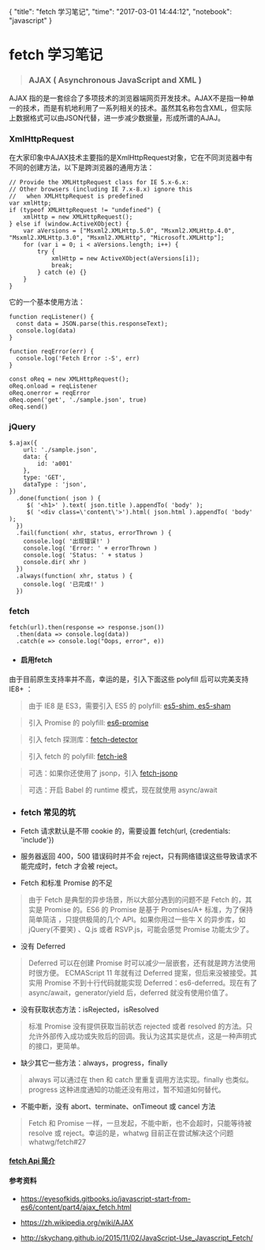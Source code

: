 {
  "title": "fetch 学习笔记",
  "time": "2017-03-01 14:44:12",
  "notebook": "javascript"
}

# fetch 学习笔记

> ### AJAX ( Asynchronous JavaScript and XML )
AJAX 指的是一套综合了多项技术的浏览器端网页开发技术。AJAX不是指一种单一的技术，而是有机地利用了一系列相关的技术。虽然其名称包含XML，但实际上数据格式可以由JSON代替，进一步减少数据量，形成所谓的AJAJ。


### XmlHttpRequest

在大家印象中AJAX技术主要指的是XmlHttpRequest对象，它在不同浏览器中有不同的创建方法，以下是跨浏览器的通用方法：
```
// Provide the XMLHttpRequest class for IE 5.x-6.x:
// Other browsers (including IE 7.x-8.x) ignore this
//   when XMLHttpRequest is predefined
var xmlHttp;
if (typeof XMLHttpRequest != "undefined") {
    xmlHttp = new XMLHttpRequest();
} else if (window.ActiveXObject) {
    var aVersions = ["Msxml2.XMLHttp.5.0", "Msxml2.XMLHttp.4.0", "Msxml2.XMLHttp.3.0", "Msxml2.XMLHttp", "Microsoft.XMLHttp"];
    for (var i = 0; i < aVersions.length; i++) {
        try {
            xmlHttp = new ActiveXObject(aVersions[i]);
            break;
        } catch (e) {}
    }
}
```
它的一个基本使用方法：
```
function reqListener() {
  const data = JSON.parse(this.responseText);
  console.log(data)
}

function reqError(err) {
  console.log('Fetch Error :-S', err)
}

const oReq = new XMLHttpRequest();
oReq.onload = reqListener
oReq.onerror = reqError
oReq.open('get', './sample.json', true)
oReq.send()
```

### jQuery

```
$.ajax({
    url: './sample.json',
    data: {
        id: 'a001'
    },
    type: 'GET',
    dataType : 'json',
})
  .done(function( json ) {
     $( '<h1>' ).text( json.title ).appendTo( 'body' );
     $( '<div class=\'content\'>').html( json.html ).appendTo( 'body' );
  })
  .fail(function( xhr, status, errorThrown ) {
    console.log( '出现错误!' )
    console.log( 'Error: ' + errorThrown )
    console.log( 'Status: ' + status )
    console.dir( xhr )
  })
  .always(function( xhr, status ) {
    console.log( '已完成!' )
  })
```

### fetch

```
fetch(url).then(response => response.json())
  .then(data => console.log(data))
  .catch(e => console.log("Oops, error", e))
```

- #### 启用fetch

由于目前原生支持率并不高，幸运的是，引入下面这些 polyfill 后可以完美支持 IE8+ ：

> 由于 IE8 是 ES3，需要引入 ES5 的 polyfill: [es5-shim, es5-sham](https://github.com/es-shims/es5-shim)

> 引入 Promise 的 polyfill: [es6-promise](https://github.com/jakearchibald/es6-promise)

> 引入 fetch 探测库：[fetch-detector](https://github.com/camsong/fetch-detector)

> 引入 fetch 的 polyfill: [fetch-ie8](https://github.com/camsong/fetch-ie8)

> 可选：如果你还使用了 jsonp，引入 [fetch-jsonp](https://github.com/camsong/fetch-jsonp)

> 可选：开启 Babel 的 runtime 模式，现在就使用 async/await

- ### fetch 常见的坑

- Fetch 请求默认是不带 cookie 的，需要设置 fetch(url, {credentials: 'include'})

- 服务器返回 400，500 错误码时并不会 reject，只有网络错误这些导致请求不能完成时，fetch 才会被 reject。

- Fetch 和标准 Promise 的不足

> 由于 Fetch 是典型的异步场景，所以大部分遇到的问题不是 Fetch 的，其实是 Promise 的。ES6 的 Promise 是基于 Promises/A+ 标准，为了保持 简单简洁 ，只提供极简的几个 API。如果你用过一些牛 X 的异步库，如 jQuery(不要笑) 、Q.js 或者 RSVP.js，可能会感觉 Promise 功能太少了。
- 没有 Deferred

> Deferred 可以在创建 Promise 时可以减少一层嵌套，还有就是跨方法使用时很方便。
ECMAScript 11 年就有过 Deferred 提案，但后来没被接受。其实用 Promise 不到十行代码就能实现 Deferred：es6-deferred。现在有了 async/await，generator/yield 后，deferred 就没有使用价值了。
- 没有获取状态方法：isRejected，isResolved

> 标准 Promise 没有提供获取当前状态 rejected 或者 resolved 的方法。只允许外部传入成功或失败后的回调。我认为这其实是优点，这是一种声明式的接口，更简单。
- 缺少其它一些方法：always，progress，finally

> always 可以通过在 then 和 catch 里重复调用方法实现。finally 也类似。progress 这种进度通知的功能还没有用过，暂不知道如何替代。
- 不能中断，没有 abort、terminate、onTimeout 或 cancel 方法

>Fetch 和 Promise 一样，一旦发起，不能中断，也不会超时，只能等待被 resolve 或 reject。幸运的是，whatwg 目前正在尝试解决这个问题 whatwg/fetch#27

#### [fetch Api 简介](http://bubkoo.com/2015/05/08/introduction-to-fetch/)

#### 参考资料

- https://eyesofkids.gitbooks.io/javascript-start-from-es6/content/part4/ajax_fetch.html

- https://zh.wikipedia.org/wiki/AJAX

- http://skychang.github.io/2015/11/02/JavaScript-Use_Javascript_Fetch/
